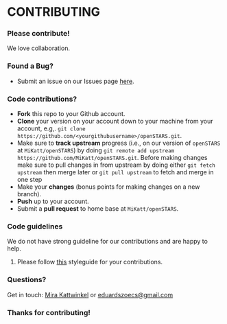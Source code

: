 # CONTRIBUTING #

### Please contribute!
We love collaboration.

### Found a Bug?

* Submit an issue on our Issues page [here](https://github.com/MiKatt/openSTARS/issues).

### Code contributions?

* **Fork** this repo to your Github account.
* **Clone** your version on your account down to your machine from your account, e.g,. `git clone https://github.com/<yourgithubusername>/openSTARS.git`.
* Make sure to **track upstream** progress (i.e., on our version of `openSTARS` at `MiKatt/openSTARS`) by doing `git remote add upstream https://github.com/MiKatt/openSTARS.git`. Before making changes make sure to pull changes in from upstream by doing either `git fetch upstream` then merge later or `git pull upstream` to fetch and merge in one step
* Make your **changes** (bonus points for making changes on a new branch).
* **Push** up to your account.
* Submit a **pull request** to home base at `MiKatt/openSTARS`.

### Code guidelines

We do not have strong guideline for our contributions and are happy to help.

1. Please follow [this](http://adv-r.had.co.nz/Style.html) styleguide for your contributions.


### Questions?

Get in touch: [Mira Kattwinkel](mailto:mira.kattwinkel@gmx.net) or
[eduardszoecs@gmail.com](mailto:eduardszoecs@gmail.com)

### Thanks for contributing!
